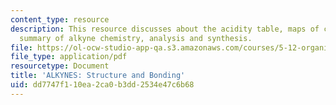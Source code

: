 ```yaml
---
content_type: resource
description: This resource discusses about the acidity table, maps of carbanions,
  summary of alkyne chemistry, analysis and synthesis.
file: https://ol-ocw-studio-app-qa.s3.amazonaws.com/courses/5-12-organic-chemistry-i-spring-2003/dd7747f110ea2ca0b3dd2534e47c6b68_11.pdf
file_type: application/pdf
resourcetype: Document
title: 'ALKYNES: Structure and Bonding'
uid: dd7747f1-10ea-2ca0-b3dd-2534e47c6b68
---
```

